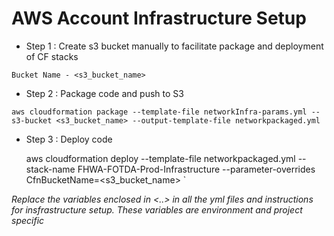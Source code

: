 # AWS Account Infrastructure Setup

- Step 1 : Create s3 bucket manually to facilitate package and deployment of CF stacks

`
  Bucket Name - <s3_bucket_name>
`

- Step 2 : Package code and push to S3

`
  aws cloudformation package --template-file networkInfra-params.yml --s3-bucket <s3_bucket_name> --output-template-file networkpackaged.yml
`

- Step 3 : Deploy code

  aws cloudformation deploy --template-file networkpackaged.yml --stack-name FHWA-FOTDA-Prod-Infrastructure --parameter-overrides CfnBucketName=<s3_bucket_name>
`

*Replace the variables enclosed in <..> in all the yml files and instructions for insfrastructure setup. These variables are environment and project specific*
